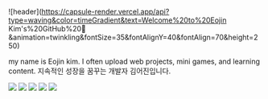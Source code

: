 ![header](https://capsule-render.vercel.app/api?type=waving&color=timeGradient&text=Welcome%20to%20Eojin Kim's%20GitHub%20👋&animation=twinkling&fontSize=35&fontAlignY=40&fontAlign=70&height=250)

my name is Eojin kim. I often upload web projects, mini games, and learning content.
지속적인 성장을 꿈꾸는 개발자 김어진입니다. 

<img src="https://img.shields.io/badge/HTML5-E34F26?style=for-the-badge&logo=HTML5&logoColor=white"> <img src="https://img.shields.io/badge/JavaScript-F7DF1E?style=for-the-badge&logo=javascript&logoColor=white"> <img src="https://img.shields.io/badge/java-007396?style=for-the-badge&logo=OpenJDK&logoColor=white"> <img src="https://img.shields.io/badge/Orcle-F80000?style=for-the-badge&logo=oracle&logoColor=white"> <img src="https://img.shields.io/badge/MySQL-4479A1?style=for-the-badge&logo=MySQL&logoColor=white">

